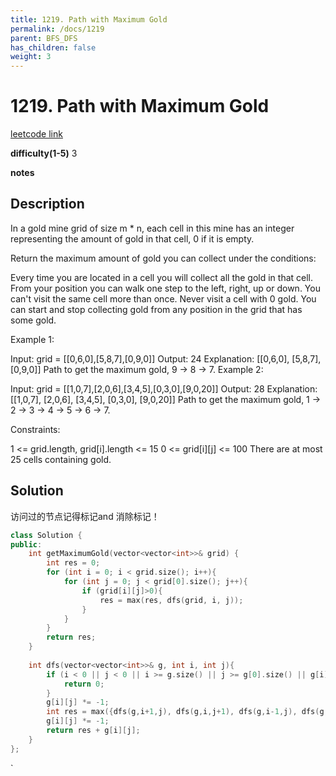 ```yaml
---
title: 1219. Path with Maximum Gold
permalink: /docs/1219
parent: BFS_DFS
has_children: false
weight: 3
---
```

# 1219. Path with Maximum Gold
[leetcode link](https://leetcode.com/problems/path-with-maximum-gold/)

**difficulty(1-5)** 
3

**notes**   


## Description
In a gold mine grid of size m * n, each cell in this mine has an integer representing the amount of gold in that cell, 0 if it is empty.

Return the maximum amount of gold you can collect under the conditions:

Every time you are located in a cell you will collect all the gold in that cell.
From your position you can walk one step to the left, right, up or down.
You can't visit the same cell more than once.
Never visit a cell with 0 gold.
You can start and stop collecting gold from any position in the grid that has some gold.
 

Example 1:

Input: grid = [[0,6,0],[5,8,7],[0,9,0]]
Output: 24
Explanation:
[[0,6,0],
 [5,8,7],
 [0,9,0]]
Path to get the maximum gold, 9 -> 8 -> 7.
Example 2:

Input: grid = [[1,0,7],[2,0,6],[3,4,5],[0,3,0],[9,0,20]]
Output: 28
Explanation:
[[1,0,7],
 [2,0,6],
 [3,4,5],
 [0,3,0],
 [9,0,20]]
Path to get the maximum gold, 1 -> 2 -> 3 -> 4 -> 5 -> 6 -> 7.
 

Constraints:

1 <= grid.length, grid[i].length <= 15
0 <= grid[i][j] <= 100
There are at most 25 cells containing gold.

## Solution
访问过的节点记得标记and 消除标记！

```c++
class Solution {
public:
    int getMaximumGold(vector<vector<int>>& grid) {
        int res = 0;
        for (int i = 0; i < grid.size(); i++){
            for (int j = 0; j < grid[0].size(); j++){
                if (grid[i][j]>0){
                    res = max(res, dfs(grid, i, j));
                }
            }
        }
        return res;
    }
    
    int dfs(vector<vector<int>>& g, int i, int j){
        if (i < 0 || j < 0 || i >= g.size() || j >= g[0].size() || g[i][j] <= 0){
            return 0;
        }
        g[i][j] *= -1;
        int res = max({dfs(g,i+1,j), dfs(g,i,j+1), dfs(g,i-1,j), dfs(g,i,j-1)});
        g[i][j] *= -1;
        return res + g[i][j];
    }
};
```

<!-- 
Default label
{: .label }

Blue label
{: .label .label-blue }

Stable
{: .label .label-green }

New release
{: .label .label-purple }

Coming soon
{: .label .label-yellow }

Deprecated
{: .label .label-red } -->
`
